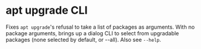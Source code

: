 # apt upgrade CLI

Fixes `apt upgrade`'s refusal to take a list of packages as arguments. With no package arguments, brings up a dialog CLI to select from upgradable packages (none selected by default, or --all). Also see `--help`.

